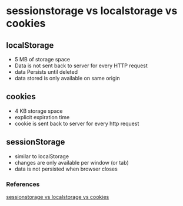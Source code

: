 # sessionstorage vs localstorage vs cookies

## localStorage
+ 5 MB of storage space
+ Data is not sent back to server for every HTTP request
+ data Persists until deleted
+ data stored is only available on same origin

## cookies
+ 4 KB storage space
+ explicit expiration time
+ cookie is sent back to server for every http request

## sessionStorage
+ similar to localStorage
+ changes are only available per window (or tab)
+ data is not persisted when browser closes


### References
[sessionstorage vs localstorage vs cookies](https://www.quora.com/What-is-the-difference-between-sessionstorage-localstorage-and-Cookies)
